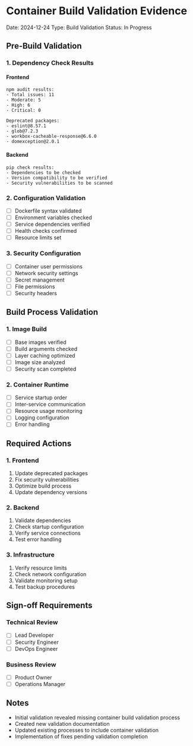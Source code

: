 # Container Build Validation Evidence
Date: 2024-12-24
Type: Build Validation
Status: In Progress

## Pre-Build Validation

### 1. Dependency Check Results

#### Frontend
```
npm audit results:
- Total issues: 11
- Moderate: 5
- High: 6
- Critical: 0

Deprecated packages:
- eslint@8.57.1
- glob@7.2.3
- workbox-cacheable-response@6.6.0
- domexception@2.0.1
```

#### Backend
```
pip check results:
- Dependencies to be checked
- Version compatibility to be verified
- Security vulnerabilities to be scanned
```

### 2. Configuration Validation
- [ ] Dockerfile syntax validated
- [ ] Environment variables checked
- [ ] Service dependencies verified
- [ ] Health checks confirmed
- [ ] Resource limits set

### 3. Security Configuration
- [ ] Container user permissions
- [ ] Network security settings
- [ ] Secret management
- [ ] File permissions
- [ ] Security headers

## Build Process Validation

### 1. Image Build
- [ ] Base images verified
- [ ] Build arguments checked
- [ ] Layer caching optimized
- [ ] Image size analyzed
- [ ] Security scan completed

### 2. Container Runtime
- [ ] Service startup order
- [ ] Inter-service communication
- [ ] Resource usage monitoring
- [ ] Logging configuration
- [ ] Error handling

## Required Actions

### 1. Frontend
1. Update deprecated packages
2. Fix security vulnerabilities
3. Optimize build process
4. Update dependency versions

### 2. Backend
1. Validate dependencies
2. Check startup configuration
3. Verify service connections
4. Test error handling

### 3. Infrastructure
1. Verify resource limits
2. Check network configuration
3. Validate monitoring setup
4. Test backup procedures

## Sign-off Requirements

### Technical Review
- [ ] Lead Developer
- [ ] Security Engineer
- [ ] DevOps Engineer

### Business Review
- [ ] Product Owner
- [ ] Operations Manager

## Notes
- Initial validation revealed missing container build validation process
- Created new validation documentation
- Updated existing processes to include container validation
- Implementation of fixes pending validation completion
